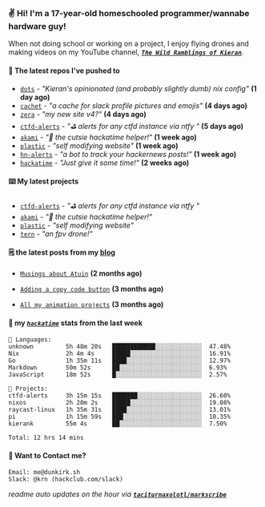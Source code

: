 ### ✌️ Hi! I'm a 17-year-old homeschooled programmer/wannabe hardware guy!

When not doing school or working on a project, I enjoy flying drones and making videos on my YouTube channel, [**_`The Wild Ramblings of Kieran`_**](https://youtube.com/@kieran.rambles).

#### 👷 The latest repos I've pushed to

- [`dots`](https://github.com/taciturnaxolotl/dots) - _"Kieran's opinionated (and probably slightly dumb) nix config"_ **(1 day ago)**
- [`cachet`](https://github.com/taciturnaxolotl/cachet) - _"a cache for slack profile pictures and emojis"_ **(4 days ago)**
- [`zera`](https://github.com/taciturnaxolotl/zera) - _"my new site v4?"_ **(4 days ago)**
- [`ctfd-alerts`](https://github.com/taciturnaxolotl/ctfd-alerts) - _"⛳ alerts for any ctfd instance via ntfy "_ **(5 days ago)**
- [`akami`](https://github.com/taciturnaxolotl/akami) - _"🌷 the cutsie hackatime helper!"_ **(1 week ago)**
- [`plastic`](https://github.com/taciturnaxolotl/plastic) - _"self modifying website"_ **(1 week ago)**
- [`hn-alerts`](https://github.com/taciturnaxolotl/hn-alerts) - _"a bot to track your hackernews posts!"_ **(1 week ago)**
- [`hackatime`](https://github.com/hackclub/hackatime) - _"Just give it some time!"_ **(2 weeks ago)**

#### ⌨️ My latest projects

- [`ctfd-alerts`](https://github.com/taciturnaxolotl/ctfd-alerts) - _"⛳ alerts for any ctfd instance via ntfy "_
- [`akami`](https://github.com/taciturnaxolotl/akami) - _"🌷 the cutsie hackatime helper!"_
- [`plastic`](https://github.com/taciturnaxolotl/plastic) - _"self modifying website"_
- [`tern`](https://github.com/taciturnaxolotl/tern) - _"an fpv drone!"_

#### 🗒️ the latest posts from my [blog](https://dunkirk.sh)

- [`Musings about Atuin`](https://dunkirk.sh/blog/atuin/) **(2 months ago)**

- [`Adding a copy code button`](https://dunkirk.sh/blog/adding-a-copy-button/) **(3 months ago)**

- [`All my animation projects`](https://dunkirk.sh/blog/my-animations/) **(3 months ago)**



#### 📡 my [_`hackatime`_](https://waka.hackclub.com) stats from the last week

```text
💾 Languages:
unknown         5h 48m 20s   ████████████░░░░░░░░░░░░░  47.48%
Nix             2h 4m 4s     █████░░░░░░░░░░░░░░░░░░░░  16.91%
Go              1h 35m 11s   ████░░░░░░░░░░░░░░░░░░░░░  12.97%
Markdown        50m 52s      ██░░░░░░░░░░░░░░░░░░░░░░░  6.93%
JavaScript      18m 52s      █░░░░░░░░░░░░░░░░░░░░░░░░  2.57%

💼 Projects:
ctfd-alerts     3h 15m 15s   ███████░░░░░░░░░░░░░░░░░░  26.60%
nixos           2h 20m 2s    █████░░░░░░░░░░░░░░░░░░░░  19.08%
raycast-linux   1h 35m 31s   ████░░░░░░░░░░░░░░░░░░░░░  13.01%
pi              1h 15m 59s   ███░░░░░░░░░░░░░░░░░░░░░░  10.35%
kierank         55m 4s       ██░░░░░░░░░░░░░░░░░░░░░░░  7.50%

Total: 12 hrs 14 mins
```

#### 📮 Want to Contact me?

```text
Email: me@dunkirk.sh
Slack: @krn (hackclub.com/slack)
```

_readme auto updates on the hour via [**`taciturnaxolotl/markscribe`**](https://github.com/taciturnaxolotl/markscribe)_
